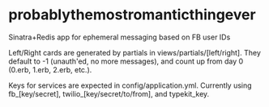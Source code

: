 probablythemostromanticthingever
================================

Sinatra+Redis app for ephemeral messaging based on FB user IDs

Left/Right cards are generated by partials in views/partials/[left/right]. They default to -1 (unauth'ed, no more messages), and count up from day 0 (0.erb, 1.erb, 2.erb, etc.).

Keys for services are expected in config/application.yml. Currently using fb_[key/secret], twilio_[key/secret/to/from], and typekit_key.

